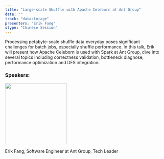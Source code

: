 ```yaml
---
title: "Large-scale Shuffle with Apache Celeborn at Ant Group"
date: ""
track: "datastorage"
presenters: "Erik Fang"
stype: "Chinese Session"
--- 
```


Processing petabyte-scale shuffle data everyday poses significant challenges for batch jobs, especially shuffle performance.
In this talk, Erik will present how Apache Celeborn is used with Spark at Ant Group, dive into several topics including correctness validation, bottleneck diagnose, performance optimization and DFS integration.

### Speakers:

<img src="https://sessionize.com/image/b1c9-400o400o1-ViFu91gMiwhoxRXCaUYbM2.jpg" width="200" /><br/>

Erik Fang,
Software Engineer at Ant Group, Tech Leader